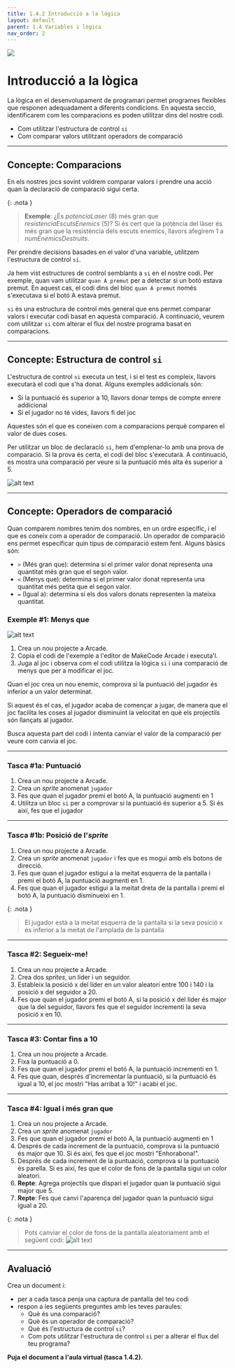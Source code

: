 ```yaml
---
title: 1.4.2 Introducció a la lògica
layout: default 
parent: 1.4 Variables i lògica
nav_order: 2
---
```


![](../../images/massa_cireres.gif)

# Introducció a la lògica

La lògica en el desenvolupament de programari permet programes flexibles que responen adequadament a diferents condicions. En aquesta secció, identificarem com les comparacions es poden utilitzar dins del nostre codi.

- Com utilitzar l'estructura de control `si`
- Com comparar valors utilitzant operadors de comparació

---

## Concepte: Comparacions

En els nostres jocs sovint voldrem comparar valors i prendre una acció quan la declaració de comparació sigui certa.

{: .nota }
> **Exemple**: ¿És _potenciaLaser_ (8) més gran que _resistenciaEscutsEnemics_ (5)? Si és cert que la potència del làser és més gran que la resistència dels escuts enemics, llavors afegirem 1 a _numEnemicsDestruits_.

Per prendre decisions basades en el valor d'una variable, utilitzem l'estructura de control `si`.

Ja hem vist estructures de control semblants a `si` en el nostre codi. Per exemple, quan vam utilitzar `quan A premut` per a detectar si un botó estava premut. En aquest cas, el codi dins del bloc `quan A premut` només s'executava si el botó A estava premut.

`si` és una estructura de control més general que ens permet comparar valors i executar codi basat en aquesta comparació. A continuació, veurem com utilitzar `si` com alterar el flux del nostre programa basat en comparacions.

---

## Concepte: Estructura de control `si`

L'estructura de control `si` executa un test, i si el test es compleix, llavors executarà el codi que s'ha donat. Alguns exemples addicionals són:

- Si la puntuació és superior a 10, llavors donar temps de compte enrere addicional
- Si el jugador no té vides, llavors fi del joc

Aquestes són el que es coneixen com a comparacions perquè comparen el valor de dues coses.

Per utilitzar un bloc de declaració `si`, hem d'emplenar-lo amb una prova de comparació. Si la prova és certa, el codi del bloc s'executarà. A continuació, es mostra una comparació per veure si la puntuació més alta és superior a 5.

![alt text](../../images/if_gt_5.png)

---

## Concepte: Operadors de comparació

Quan comparem nombres tenim dos nombres, en un ordre específic, i el que es coneix com a operador de comparació. Un operador de comparació ens permet especificar quin tipus de comparació estem fent. Alguns bàsics són:

- `>` (Més gran que): determina si el primer valor donat representa una quantitat més gran que el segon valor.
- `<` (Menys que): determina si el primer valor donat representa una quantitat més petita que el segon valor.
- `=` (Igual a): determina si els dos valors donats representen la mateixa quantitat.

### Exemple #1: Menys que

![alt text](../../images/mes_facil_principi.png)

1. Crea un nou projecte a Arcade.
2. Copia el codi de l'exemple a l'editor de MakeCode Arcade i executa'l.
3. Juga al joc i observa com el codi utilitza la lògica `si` i una comparació de menys que per a modificar el joc.

Quan el joc crea un nou enemic, comprova si la puntuació del jugador és inferior a un valor determinat.

Si aquest és el cas, el jugador acaba de començar a jugar, de manera que el joc facilita les coses al jugador disminuint la velocitat en què els projectils són llançats al jugador. 

Busca aquesta part del codi i intenta canviar el valor de la comparació per veure com canvia el joc.

---

### Tasca #1a: Puntuació

1. Crea un nou projecte a Arcade.
2. Crea un _sprite_ anomenat `jugador`
3. Fes que quan el jugador premi el botó A, la puntuació augmenti en 1
4. Utilitza un bloc `si` per a comprovar si la puntuació és superior a 5. Si és així, fes que el jugador

---

### Tasca #1b: Posició de l'_sprite_

1. Crea un nou projecte a Arcade.
2. Crea un _sprite_ anomenat `jugador` i fes que es mogui amb els botons de direcció.
3. Fes que quan el jugador estigui a la meitat esquerra de la pantalla i premi el botó A, la puntuació augmenti en 1.
4. Fes que quan el jugador estigui a la meitat dreta de la pantalla i premi el botó A, la puntuació disminueixi en 1.

{: .nota }
> El jugador està a la meitat esquerra de la pantalla si la seva posició x és inferior a la meitat de l'amplada de la pantalla

---

### Tasca #2: Segueix-me!

1. Crea un nou projecte a Arcade.
2. Crea dos _sprites_, un líder i un seguidor.
3. Estableix la posició x del líder en un valor aleatori entre 100 i 140 i la posició x del seguidor a 20.
4. Fes que quan el jugador premi el botó A, si la posició x del líder és major que la del seguidor, llavors fes que el seguidor incrementi la seva posició x en 10.


---

### Tasca #3: Contar fins a 10

1. Crea un nou projecte a Arcade.
2. Fixa la puntuació a 0.
3. Fes que quan el jugador premi el botó A, la puntuació incrementi en 1.
4. Fes que quan, després d'incrementar la puntuació, si la puntuació és igual a 10, el joc mostri "Has arribat a 10!" i acabi el joc. 

---

### Tasca #4: Igual i més gran que

1. Crea un nou projecte a Arcade.
2. Crea un _sprite_ anomenat `jugador`
3. Fes que quan el jugador premi el botó A, la puntuació augmenti en 1
4. Després de cada increment de la puntuació, comprova si la puntuació és major que 10. Si és així, fes que el joc mostri "Enhorabona!".
5. Després de cada increment de la puntuació, comprova si la puntuació és parella. Si es així, fes que el color de fons de la pantalla sigui un color aleatori.
6. **Repte**: Agrega projectils que dispari el jugador quan la puntuació sigui major que 5.
7. **Repte**: Fes que canvi l'aparença del jugador quan la puntuació sigui igual a 20.

{: .nota }
> Pots canviar el color de fons de la pantalla aleatoriament amb el següent codi:
> ![alt text](../../images/color_fons.png)

---

## Avaluació

Crea un document i:

- per a cada tasca penja una captura de pantalla del teu codi
- respon a les següents preguntes amb les teves paraules:
  - Què és una comparació?
  - Què és un operador de comparació?
  - Què és l'estructura de control `si`?
  - Com pots utilitzar l'estructura de control `si` per a alterar el flux del teu programa?

**Puja el document a l'aula virtual (tasca 1.4.2).**

